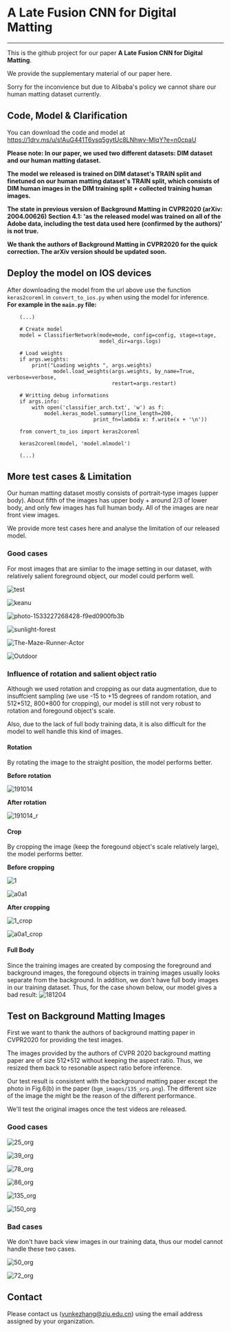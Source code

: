 # A Late Fusion CNN for Digital Matting

-----

This is the github project for our paper __A Late Fusion CNN for Digital Matting__.

We provide the supplementary material of our paper here.

Sorry for the inconvience but due to Alibaba's policy we cannot share our human matting dataset currently.

## Code, Model & Clarification

You can download the code and model at https://1drv.ms/u/s!AuG441T6ysq5gytUc8LNhwv-MlqY?e=n0cpaU

**Please note: In our paper, we used two different datasets: DIM dataset and our human matting dataset.**

**The model we released is trained on DIM dataset's TRAIN split and finetuned on our human matting dataset's TRAIN split, which consists of DIM human images in the DIM training split + collected training human images.**

**The state in previous version of Background Matting in CVPR2020 (arXiv: 2004.00626) Section 4.1: 'as the released model was trained on all of the Adobe data, including the test data used here (confirmed by the authors)' is not true.**

**We thank the authors of Background Matting in CVPR2020 for the quick correction. The arXiv version should be updated soon.**

## Deploy the model on IOS devices

After downloading the model from the url above use the function `keras2coreml` in `convert_to_ios.py`  when using the model for inference. 
<br>
**For example in the `main.py` file:**
```python3
	(...)

	# Create model
	model = ClassifierNetwork(mode=mode, config=config, stage=stage,
	                          model_dir=args.logs)

	# Load weights
	if args.weights:
		print("Loading weights ", args.weights)
	    	   model.load_weights(args.weights, by_name=True, verbose=verbose,
								  restart=args.restart)

	# Writting debug informations
	if args.info:
		with open('classifier_arch.txt', 'w') as f:
			model.keras_model.summary(line_length=200,
							print_fn=lambda x: f.write(x + '\n'))

	from convert_to_ios import keras2coreml

	keras2coreml(model, 'model.mlmodel')

	(...)

```


## More test cases & Limitation

Our human matting dataset mostly consists of portrait-type images (upper body). 
About fifth of the images has upper body + around 2/3 of lower body, and only few images has full human body. All of the images are near front view images.

We provide more test cases here and analyse the limitation of our released model.

### Good cases

For most images that are simliar to the image setting in our dataset, with relatively salient foreground object, our model could perform well.

![test](test_images/test_concat.jpg)

![keanu](test_images/keanu_concat.jpg)

![photo-1533227268428-f9ed0900fb3b](test_images/photo-1533227268428-f9ed0900fb3b_concat.jpg)

![sunlight-forest](test_images/sunlight-forest_concat.jpg)

![The-Maze-Runner-Actor](test_images/The-Maze-Runner-Actor_concat.jpg)

![Outdoor](test_images/Outdoor_concat.jpg)

### Influence of rotation and salient object ratio

Although we used rotation and cropping as our data augmentation, due to insuffcient sampling (we use -15 to +15 degrees of random rotation, and 512\*512, 800\*800 for cropping), our model is still not very robust to rotation and foregound object's scale.

Also, due to the lack of full body training data, it is also difficult for the model to well handle this kind of images.

#### Rotation

By rotating the image to the straight position, the model performs better.

**Before rotation**

![191014](test_images/191014_concat.jpg)

**After rotation**

![191014_r](test_images/191014_r_concat.jpg)

#### Crop

By cropping the image (keep the foregound object's scale relatively large), the model performs better.

**Before cropping**

![1](test_images/1_concat.jpg)

![a0a1](test_images/a0a1_concat.jpg)

**After cropping**

![1_crop](test_images/1_crop_concat.jpg)

![a0a1_crop](test_images/a0a1_crop_concat.jpg)

#### Full Body

Since the training images are created by composing the foreground and background images, the foregound objects in training images usually looks separate from the background. In addition, we don't have full body images in our training dataset. Thus, for the case shown below, our model gives a bad result:
![181204](test_images/181204_concat.jpg)

## Test on Background Matting Images

First we want to thank the authors of background matting paper in CVPR2020 for providing the test images. 

The images provided by the authors of CVPR 2020 background matting paper are of size 512\*512 without keeping the aspect ratio. Thus, we resized them back to resonable aspect ratio before inference.

Our test result is consistent with the background matting paper except the photo in Fig.6(b) in the paper (`bgm_images/135_org.png`). The different size of the image the might be the reason of the different performance.

We'll test the original images once the test videos are released.

### Good cases

![25_org](bgm_images/25_org_concat.jpg)

![39_org](bgm_images/39_org_concat.jpg)

![78_org](bgm_images/78_org_concat.jpg)

![86_org](bgm_images/86_org_concat.jpg)

![135_org](bgm_images/135_org_concat.jpg)

![150_org](bgm_images/150_org_concat.jpg)

### Bad cases

We don't have back view images in our training data, thus our model cannot handle these two cases.

![50_org](bgm_images/50_org_concat.jpg)

![72_org](bgm_images/72_org_concat.jpg)

## Contact

Please contact us (yunkezhang@zju.edu.cn) using the email address assigned by your organization.
